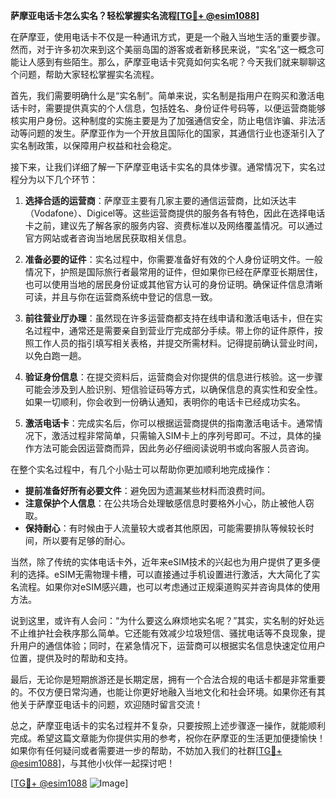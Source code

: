 **萨摩亚电话卡怎么实名？轻松掌握实名流程[[TG💪+ @esim1088](https://t.me/s/esim1088)]**

在萨摩亚，使用电话卡不仅是一种通讯方式，更是一个融入当地生活的重要步骤。然而，对于许多初次来到这个美丽岛国的游客或者新移民来说，“实名”这一概念可能让人感到有些陌生。那么，萨摩亚电话卡究竟如何实名呢？今天我们就来聊聊这个问题，帮助大家轻松掌握实名流程。

首先，我们需要明确什么是“实名制”。简单来说，实名制是指用户在购买和激活电话卡时，需要提供真实的个人信息，包括姓名、身份证件号码等，以便运营商能够核实用户身份。这种制度的实施主要是为了加强通信安全，防止电信诈骗、非法活动等问题的发生。萨摩亚作为一个开放且国际化的国家，其通信行业也逐渐引入了实名制政策，以保障用户权益和社会稳定。

接下来，让我们详细了解一下萨摩亚电话卡实名的具体步骤。通常情况下，实名过程分为以下几个环节：

1. **选择合适的运营商**：萨摩亚主要有几家主要的通信运营商，比如沃达丰（Vodafone）、Digicel等。这些运营商提供的服务各有特色，因此在选择电话卡之前，建议先了解各家的服务内容、资费标准以及网络覆盖情况。可以通过官方网站或者咨询当地居民获取相关信息。

2. **准备必要的证件**：实名过程中，你需要准备好有效的个人身份证明文件。一般情况下，护照是国际旅行者最常用的证件，但如果你已经在萨摩亚长期居住，也可以使用当地的居民身份证或其他官方认可的身份证明。确保证件信息清晰可读，并且与你在运营商系统中登记的信息一致。

3. **前往营业厅办理**：虽然现在许多运营商都支持在线申请和激活电话卡，但在实名过程中，通常还是需要亲自到营业厅完成部分手续。带上你的证件原件，按照工作人员的指引填写相关表格，并提交所需材料。记得提前确认营业时间，以免白跑一趟。

4. **验证身份信息**：在提交资料后，运营商会对你提供的信息进行核验。这一步骤可能会涉及到人脸识别、短信验证码等方式，以确保信息的真实性和安全性。如果一切顺利，你会收到一份确认通知，表明你的电话卡已经成功实名。

5. **激活电话卡**：完成实名后，你可以根据运营商提供的指南激活电话卡。通常情况下，激活过程非常简单，只需输入SIM卡上的序列号即可。不过，具体的操作方法可能会因运营商而异，因此务必仔细阅读说明书或向客服人员咨询。

在整个实名过程中，有几个小贴士可以帮助你更加顺利地完成操作：

- **提前准备好所有必要文件**：避免因为遗漏某些材料而浪费时间。
- **注意保护个人信息**：在公共场合处理敏感信息时要格外小心，防止被他人窃取。
- **保持耐心**：有时候由于人流量较大或者其他原因，可能需要排队等候较长时间，所以要有足够的耐心。

当然，除了传统的实体电话卡外，近年来eSIM技术的兴起也为用户提供了更多便利的选择。eSIM无需物理卡槽，可以直接通过手机设置进行激活，大大简化了实名流程。如果你对eSIM感兴趣，也可以考虑通过正规渠道购买并咨询具体的使用方法。

说到这里，或许有人会问：“为什么要这么麻烦地实名呢？”其实，实名制的好处远不止维护社会秩序那么简单。它还能有效减少垃圾短信、骚扰电话等不良现象，提升用户的通信体验；同时，在紧急情况下，运营商可以根据实名信息快速定位用户位置，提供及时的帮助和支持。

最后，无论你是短期旅游还是长期定居，拥有一个合法合规的电话卡都是非常重要的。不仅方便日常沟通，也能让你更好地融入当地文化和社会环境。如果你还有其他关于萨摩亚电话卡的问题，欢迎随时留言交流！

总之，萨摩亚电话卡的实名过程并不复杂，只要按照上述步骤逐一操作，就能顺利完成。希望这篇文章能为你提供实用的参考，祝你在萨摩亚的生活更加便捷愉快！如果你有任何疑问或者需要进一步的帮助，不妨加入我们的社群[[TG💪+ @esim1088](https://t.me/s/esim1088)]，与其他小伙伴一起探讨吧！

[[TG💪+ @esim1088](https://t.me/s/esim1088) ![Image](https://i.postimg.cc/4NQfJmqS/Snipaste-2025-05-13-00-14-12.png)]